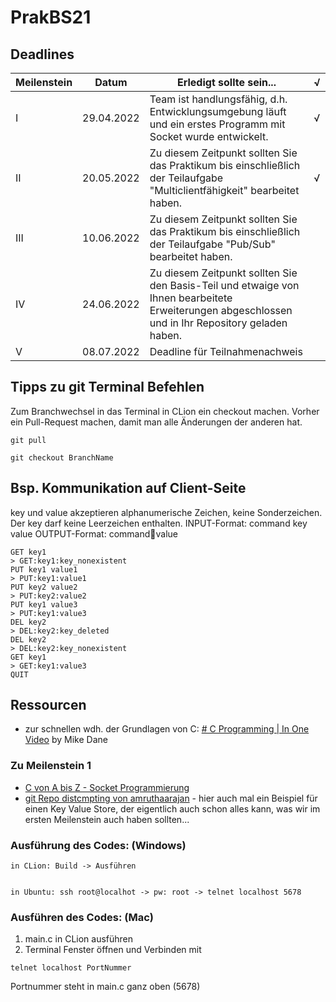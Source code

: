 # PrakBS21

## Deadlines
| Meilenstein	| Datum	| Erledigt sollte sein... |√|
|---|---|---|---|
|I | 29.04.2022	| Team ist handlungsfähig, d.h. Entwicklungsumgebung läuft und ein erstes Programm mit Socket wurde entwickelt.|√|
|II	| 20.05.2022 | Zu diesem Zeitpunkt sollten Sie das Praktikum bis einschließlich der Teilaufgabe "Multiclientfähigkeit" bearbeitet haben.|√|
|III	| 10.06.2022	| Zu diesem Zeitpunkt sollten Sie das Praktikum bis einschließlich der Teilaufgabe "Pub/Sub" bearbeitet haben.||
|IV	 | 24.06.2022	| Zu diesem Zeitpunkt sollten Sie den Basis-Teil und etwaige von Ihnen bearbeitete Erweiterungen abgeschlossen und in Ihr Repository geladen haben.||
|V	| 08.07.2022	| Deadline für Teilnahmenachweis||

## Tipps zu git Terminal Befehlen
Zum Branchwechsel in das Terminal in CLion ein checkout machen.
Vorher ein Pull-Request machen, damit man alle Änderungen der anderen hat.
```
git pull

git checkout BranchName
```

## Bsp. Kommunikation auf Client-Seite
key und value akzeptieren alphanumerische Zeichen, keine Sonderzeichen.
Der key darf keine Leerzeichen enthalten.
INPUT-Format: command key value
OUTPUT-Format: command:key:value
 ```
GET key1
> GET:key1:key_nonexistent
PUT key1 value1
> PUT:key1:value1
PUT key2 value2
> PUT:key2:value2
PUT key1 value3
> PUT:key1:value3
DEL key2
> DEL:key2:key_deleted
DEL key2
> DEL:key2:key_nonexistent
GET key1
> GET:key1:value3
QUIT
 ```


## Ressourcen
- zur schnellen wdh. der Grundlagen von C: [# C Programming | In One Video](https://www.youtube.com/watch?v=3lQEunpmtRA) by Mike Dane

### Zu Meilenstein 1
- [C von A bis Z - Socket Programmierung](https://openbook.rheinwerk-verlag.de/c_von_a_bis_z/025_c_netzwerkprogrammierung_004.htm#mj50a66f07dc78c522bbc8a31b18c366a8)
- [git Repo distcmpting von amruthaarajan](https://github.com/amruthaarajan/distcmpting) - hier auch mal ein Beispiel für einen Key Value Store, der eigentlich auch schon alles kann, was wir im ersten Meilenstein auch haben sollten...

### Ausführung des Codes: (Windows)
```
in CLion: Build -> Ausführen


in Ubuntu: ssh root@localhot -> pw: root -> telnet localhost 5678 

```
### Ausführen des Codes: (Mac)
1. main.c in CLion ausführen
2. Terminal Fenster öffnen und Verbinden mit
```
telnet localhost PortNummer
```
Portnummer steht in main.c ganz oben (5678)
